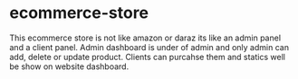 # ecommerce-store
This ecommerce store is not like amazon or daraz its like an admin panel and a client panel.
Admin dashboard is under of admin and only admin can add, delete or update product.
Clients can purcahse them and statics well be show on website dashboard.
